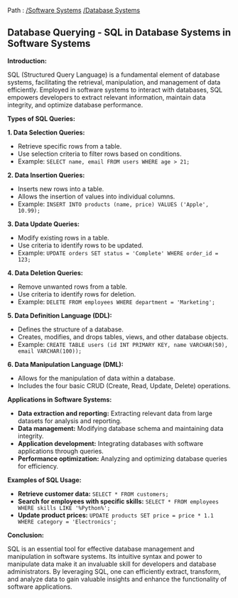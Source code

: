Path : [/Software Systems](<..\..\index.md>) [/Database Systems](<..\index.md>)
## Database Querying - SQL in Database Systems in Software Systems

**Introduction:**

SQL (Structured Query Language) is a fundamental element of database systems, facilitating the retrieval, manipulation, and management of data efficiently. Employed in software systems to interact with databases, SQL empowers developers to extract relevant information, maintain data integrity, and optimize database performance.

**Types of SQL Queries:**

**1. Data Selection Queries:**

- Retrieve specific rows from a table.
- Use selection criteria to filter rows based on conditions.
- Example: `SELECT name, email FROM users WHERE age > 21;`

**2. Data Insertion Queries:**

- Inserts new rows into a table.
- Allows the insertion of values into individual columns.
- Example: `INSERT INTO products (name, price) VALUES ('Apple', 10.99);`

**3. Data Update Queries:**

- Modify existing rows in a table.
- Use criteria to identify rows to be updated.
- Example: `UPDATE orders SET status = 'Complete' WHERE order_id = 123;`

**4. Data Deletion Queries:**

- Remove unwanted rows from a table.
- Use criteria to identify rows for deletion.
- Example: `DELETE FROM employees WHERE department = 'Marketing';`

**5. Data Definition Language (DDL):**

- Defines the structure of a database.
- Creates, modifies, and drops tables, views, and other database objects.
- Example: `CREATE TABLE users (id INT PRIMARY KEY, name VARCHAR(50), email VARCHAR(100));`

**6. Data Manipulation Language (DML):**

- Allows for the manipulation of data within a database. 
- Includes the four basic CRUD (Create, Read, Update, Delete) operations.


**Applications in Software Systems:**

- **Data extraction and reporting:** Extracting relevant data from large datasets for analysis and reporting.
- **Data management:** Modifying database schema and maintaining data integrity.
- **Application development:** Integrating databases with software applications through queries.
- **Performance optimization:** Analyzing and optimizing database queries for efficiency.


**Examples of SQL Usage:**

- **Retrieve customer data:** `SELECT * FROM customers;`
- **Search for employees with specific skills:** `SELECT * FROM employees WHERE skills LIKE '%Python%';`
- **Update product prices:** `UPDATE products SET price = price * 1.1 WHERE category = 'Electronics';`


**Conclusion:**

SQL is an essential tool for effective database management and manipulation in software systems. Its intuitive syntax and power to manipulate data make it an invaluable skill for developers and database administrators. By leveraging SQL, one can efficiently extract, transform, and analyze data to gain valuable insights and enhance the functionality of software applications.
